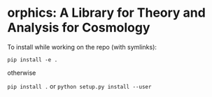 orphics: A Library for Theory and Analysis for Cosmology
========================================================

To install while working on the repo (with symlinks):

`pip install -e .`

otherwise

`pip install .`
or
`python setup.py install --user`

